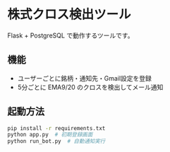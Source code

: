 # 株式クロス検出ツール

Flask + PostgreSQL で動作するツールです。

## 機能
- ユーザーごとに銘柄・通知先・Gmail設定を登録
- 5分ごとに EMA9/20 のクロスを検出してメール通知

## 起動方法

```bash
pip install -r requirements.txt
python app.py  # 初期登録画面
python run_bot.py  # 自動通知実行
```
